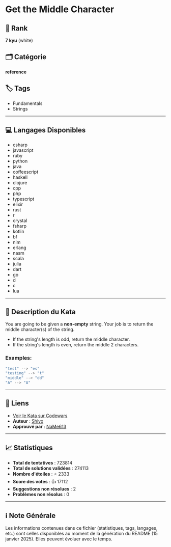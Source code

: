 # Get the Middle Character

## 🏅 Rank
**7 kyu** (white)

## 🗂️ Catégorie
**reference**

## 🏷️ Tags
- Fundamentals
- Strings

---

## 💻 Langages Disponibles
- csharp
- javascript
- ruby
- python
- java
- coffeescript
- haskell
- clojure
- cpp
- php
- typescript
- elixir
- rust
- r
- crystal
- fsharp
- kotlin
- bf
- nim
- erlang
- nasm
- scala
- julia
- dart
- go
- d
- c
- lua

---

## 📜 Description du Kata

You are going to be given a **non-empty** string. Your job is to return the middle character(s) of the string.
* If the string's length is odd, return the middle character.
* If the string's length is even, return the middle 2 characters.

### Examples:

```javascript
"test" --> "es"
"testing" --> "t"
"middle" --> "dd"
"A" --> "A"
```

---

## 🔗 Liens
- [Voir le Kata sur Codewars](https://www.codewars.com/kata/56747fd5cb988479af000028)
- **Auteur** : [Shivo](https://www.codewars.com/users/Shivo)
- **Approuvé par** : [NaMe613](https://www.codewars.com/users/NaMe613)

---

## 📈 Statistiques
- **Total de tentatives** : 723814
- **Total de solutions validées** : 274113
- **Nombre d'étoiles** : ⭐ 2333
- **Score des votes** : 👍 17112
- **Suggestions non résolues** : 2
- **Problèmes non résolus** : 0

---

## ℹ️ Note Générale
Les informations contenues dans ce fichier (statistiques, tags, langages, etc.) sont celles disponibles au moment de la génération du README (15 janvier 2025). Elles peuvent évoluer avec le temps.
